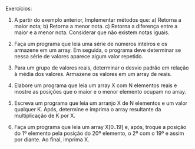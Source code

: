 Exercícios:
1. A partir do exemplo anterior, Implementar métodos que:
a) Retorna a maior nota;
b) Retorna a menor nota.
c) Retorna a diferença entre a maior e a menor nota.
Considerar que não existem notas iguais.

2. Faça um programa que leia uma série de números
inteiros e os armazene em um array. Em seguida, o
programa deve determinar se nessa série de valores
aparece algum valor repetido.

3. Para um grupo de valores reais, determinar o desvio
padrão em relação à média dos valores. Armazene os
valores em um array de reais.


4. Elabore um programa que leia um array X com N
elementos reais e mostre as posições que o maior e o
menor elemento ocupam no array.

5. Escreva um programa que leia um arranjo X de N
elementos e um valor qualquer K. Após, determine e
imprima o array resultante da multiplicação de K por X.

6. Faça um programa que leia um array X[0..19] e, após,
troque a posição do 1º elemento pela posição do 20º
elemento, o 2º com o 19º e assim por diante. Ao final,
imprima X.
